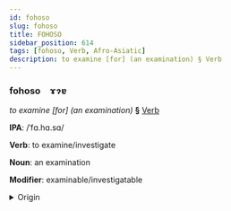 ```yaml
---
id: fohoso
slug: fohoso
title: FOHOSO
sidebar_position: 614
tags: [fohoso, Verb, Afro-Asiatic]
description: to examine [for] (an examination) § Verb
---
```


### fohoso&emsp;<span kind="abugida">ɤɂɐ</span>

*to examine [for] (an examination)* **§** [Verb](../../tags/Verb)

**IPA**: /ˈfɑ.hɑ.sɑ/

**Verb**: to examine/investigate

**Noun**: an examination

**Modifier**: examinable/investigatable

<details>
    <summary>Origin</summary>
    Arabic فَحَصَ faḥaṣa /fa.ħa.sˤa/<br/>
    <em>Afro-Asiatic Language Family</em>
</details>